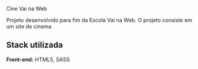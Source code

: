 Cine Vai na Web

Projeto desenvolvido para fim da Escola Vai na Web. O projeto consiste em um site de cinema


## Stack utilizada

**Front-end:** HTML5, SASS



